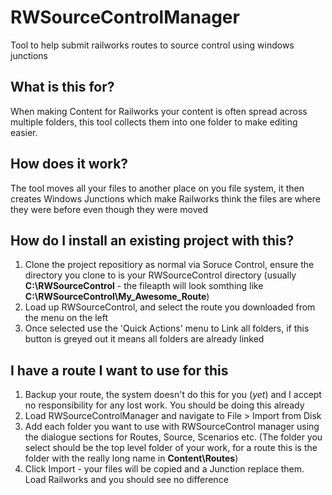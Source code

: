# RWSourceControlManager
Tool to help submit railworks routes to source control using windows junctions

## What is this for?

When making Content for Railworks your content is often spread across multiple folders, this tool collects them into one folder to make editing easier.

## How does it work?

The tool moves all your files to another place on you file system, it then creates Windows Junctions which make Railworks think the files are where they were before even though they were moved

## How do I install an existing project with this?

1. Clone the project repositiory as normal via Soruce Control, ensure the directory you clone to is your RWSourceControl directory (usually **C:\RWSourceControl** - the fileapth will look somthing like **C:\RWSourceControl\My_Awesome_Route**)
2. Load up RWSourceControl, and select the route you downloaded from the menu on the left
3. Once selected use the 'Quick Actions' menu to Link all folders, if this button is greyed out it means all folders are already linked

## I have a route I want to use for this

1. Backup your route, the system doesn't do this for you (*yet*) and I accept no responsibility for any lost work. You should be doing this already
2. Load RWSourceControlManager and navigate to File > Import from Disk
3. Add each folder you want to use with RWSourceControl manager using the dialogue sections for Routes, Source, Scenarios etc.
(The folder you select should be the top level folder of your work, for a route this is the folder with the really long name in **Content\Routes**)
4. Click Import - your files will be copied and a Junction replace them. Load Railworks and you should see no difference